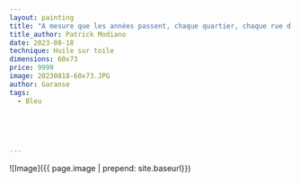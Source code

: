 ```yaml
---
layout: painting
title: "A mesure que les années passent, chaque quartier, chaque rue d'une ville, évoque un souvenir, une rencontre, un chagrin, un moment de bonheur." 
title_author: Patrick Modiano     
date: 2023-08-18
technique: Huile sur toile
dimensions: 60x73 
price: 9999
image: 20230818-60x73.JPG
author: Garanse
tags:
  - Bleu
  
  
  
  
  
---
```

![Image]({{ page.image | prepend: site.baseurl}})



